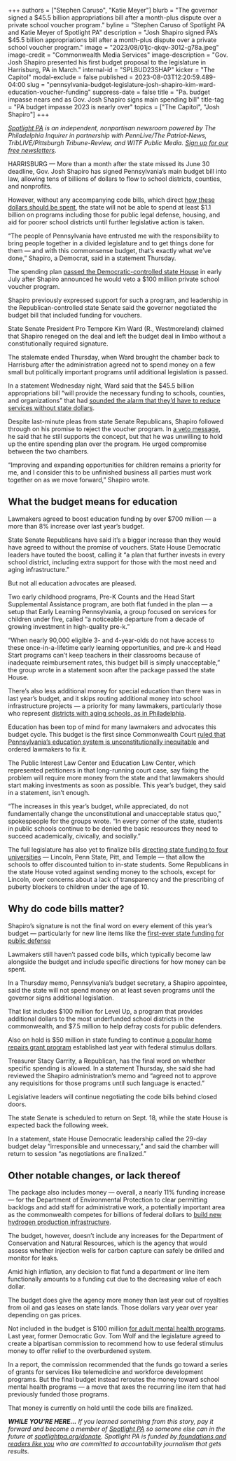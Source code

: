 +++
authors = ["Stephen Caruso", "Katie Meyer"]
blurb = "The governor signed a $45.5 billion appropriations bill after a month-plus dispute over a private school voucher program."
byline = "Stephen Caruso of Spotlight PA and Katie Meyer of Spotlight PA"
description = "Josh Shapiro signed PA’s $45.5 billion appropriations bill after a month-plus dispute over a private school voucher program."
image = "2023/08/01jc-qkqv-3012-g78a.jpeg"
image-credit = "Commonwealth Media Services"
image-description = "Gov. Josh Shapiro presented his first budget proposal to the legislature in Harrisburg, PA in March."
internal-id = "SPLBUD23SHAP"
kicker = "The Capitol"
modal-exclude = false
published = 2023-08-03T12:20:59.489-04:00
slug = "pennsylvania-budget-legislature-josh-shapiro-kim-ward-education-voucher-funding"
suppress-date = false
title = "Pa. budget impasse nears end as Gov. Josh Shapiro signs main spending bill"
title-tag = "PA budget impasse 2023 is nearly over"
topics = ["The Capitol", "Josh Shapiro"]
+++

<a href="https://www.spotlightpa.org/"><em>Spotlight PA</em></a><em> is an independent, nonpartisan newsroom powered by The Philadelphia Inquirer in partnership with PennLive/The Patriot-News, TribLIVE/Pittsburgh Tribune-Review, and WITF Public Media. </em><a href="https://www.spotlightpa.org/newsletters"><em>Sign up for our free newsletters</em></a><em>.</em>

HARRISBURG — More than a month after the state missed its June 30 deadline, Gov. Josh Shapiro has signed Pennsylvania’s main budget bill into law, allowing tens of billions of dollars to flow to school districts, counties, and nonprofits.

However, without any accompanying code bills, which direct <a href="https://www.spotlightpa.org/news/2023/07/pennsylvania-budget-governor-shapiro-education-conflict/">how these dollars should be spent</a>, the state will not be able to spend at least $1.1 billion on programs including those for public legal defense, housing, and aid for poorer school districts until further legislative action is taken.

“The people of Pennsylvania have entrusted me with the responsibility to bring people together in a divided legislature and to get things done for them — and with this commonsense budget, that’s exactly what we’ve done,” Shapiro, a Democrat, said in a statement Thursday.

<script src="https://www.spotlightpa.org/embed.js" async></script><div data-spl-embed-version="1" data-spl-src="https://www.spotlightpa.org/embeds/newsletter/"></div>

The spending plan <a href="https://www.spotlightpa.org/news/2023/07/pennsylvania-budget-pass-house-senate-shapiro-education/">passed the Democratic-controlled state House</a> in early July after Shapiro announced he would veto a $100 million private school voucher program.

Shapiro previously expressed support for such a program, and leadership in the Republican-controlled state Senate said the governor negotiated the budget bill that included funding for vouchers.

State Senate President Pro Tempore Kim Ward (R., Westmoreland) claimed that Shapiro reneged on the deal and left the budget deal in limbo without a constitutionally required signature.

The stalemate ended Thursday, when Ward brought the chamber back to Harrisburg after the administration agreed not to spend money on a few small but politically important programs until additional legislation is passed.

In a statement Wednesday night, Ward said that the $45.5 billion appropriations bill “will provide the necessary funding to schools, counties, and organizations” that had <a href="https://www.spotlightpa.org/news/2023/07/pennsylvania-legislature-shapiro-voucher-budget-impasse-consequences/">sounded the alarm that they’d have to reduce services without state dollars</a>.

Despite last-minute pleas from state Senate Republicans, Shapiro followed through on his promise to reject the voucher program. In <a href="https://www.governor.pa.gov/wp-content/uploads/2023/08/Governor-Shapiro-2023-Budget-Line-Item-Veto-Message.pdf">a veto message</a>, he said that he still supports the concept, but that he was unwilling to hold up the entire spending plan over the program. He urged compromise between the two chambers.

“Improving and expanding opportunities for children remains a priority for me, and I consider this to be unfinished business all parties must work together on as we move forward,” Shapiro wrote.

## What the budget means for education

Lawmakers agreed to boost education funding by over $700 million — a more than 8% increase over last year’s budget.

State Senate Republicans have said it’s a bigger increase than they would have agreed to without the promise of vouchers. State House Democratic leaders have touted the boost, calling it “a plan that further invests in every school district, including extra support for those with the most need and aging infrastructure.”

But not all education advocates are pleased.

Two early childhood programs, Pre-K Counts and the Head Start Supplemental Assistance program, are both flat funded in the plan — a setup that Early Learning Pennsylvania, a group focused on services for children under five, called “a noticeable departure from a decade of growing investment in high-quality pre-k.”

“When nearly 90,000 eligible 3- and 4-year-olds do not have access to these once-in-a-lifetime early learning opportunities, and pre-k and Head Start programs can’t keep teachers in their classrooms because of inadequate reimbursement rates, this budget bill is simply unacceptable,” the group wrote in a statement soon after the package passed the state House.

There’s also less additional money for special education than there was in last year’s budget, and it skips routing additional money into school infrastructure projects — a priority for many lawmakers, particularly those who represent <a href="https://www.inquirer.com/news/philadelphia-school-district-funding-asbestos-air-conditioning-20230623.html">districts with aging schools, as in Philadelphia</a>.<strong></strong>

Education has been top of mind for many lawmakers and advocates this budget cycle. This budget is the first since Commonwealth Court <a href="https://www.spotlightpa.org/news/2023/06/pa-budget-2023-school-funding-lawsuit-commonwealth-court/">ruled that Pennsylvania’s education system is unconstitutionally inequitable</a> and ordered lawmakers to fix it.

The Public Interest Law Center and Education Law Center, which represented petitioners in that long-running court case, say fixing the problem will require more money from the state and that lawmakers should start making investments as soon as possible. This year’s budget, they said in a statement, isn’t enough.

“The increases in this year’s budget, while appreciated, do not fundamentally change the unconstitutional and unacceptable status quo,” spokespeople for the groups wrote. “In every corner of the state, students in public schools continue to be denied the basic resources they need to succeed academically, civically, and socially.”

The full legislature has also yet to finalize bills <a href="https://www.spotlightpa.org/news/2023/07/pennsylvania-state-related-university-lincoln-psu-pitt-temple-deadlock/">directing state funding to four universities</a> — Lincoln, Penn State, Pitt, and Temple — that allow the schools to offer discounted tuition to in-state students. Some Republicans in the state House voted against sending money to the schools, except for Lincoln, over concerns about a lack of transparency and the prescribing of puberty blockers to children under the age of 10.

## Why do code bills matter?

Shapiro’s signature is not the final word on every element of this year’s budget — particularly for new line items like the <a href="https://www.spotlightpa.org/news/2023/04/pa-public-defense-gov-shapiro/">first-ever state funding for public defense</a>

Lawmakers still haven’t passed code bills, which typically become law alongside the budget and include specific directions for how money can be spent.

In a Thursday memo, Pennsylvania’s budget secretary, a Shapiro appointee, said the state will not spend money on at least seven programs until the governor signs additional legislation.

That list includes $100 million for Level Up, a program that provides additional dollars to the most underfunded school districts in the commonwealth, and $7.5 million to help defray costs for public defenders.

Also on hold is $50 million in state funding to continue <a href="https://www.spotlightpa.org/news/2023/06/pa-whole-home-repairs-program-rural-counties-applications/">a popular home repairs grant program</a> established last year with federal stimulus dollars.

Treasurer Stacy Garrity, a Republican, has the final word on whether specific spending is allowed. In a statement Thursday, she said she had reviewed the Shapiro administration’s memo and “agreed not to approve any requisitions for those programs until such language is enacted.”

Legislative leaders will continue negotiating the code bills behind closed doors.

The state Senate is scheduled to return on Sept. 18, while the state House is expected back the following week.

In a statement, state House Democratic leadership called the 29-day budget delay “irresponsible and unnecessary,” and said the chamber will return to session “as negotiations are finalized.”

## Other notable changes, or lack thereof

The package also includes money — overall, a nearly 11% funding increase — for the Department of Environmental Protection to clear permitting backlogs and add staff for administrative work, a potentially important area as the commonwealth competes for billions of federal dollars to <a href="https://www.spotlightpa.org/news/2023/07/pennsylvania-hydrogen-hubs-climate-change-legislature-tax-credit-explainer/">build new hydrogen production infrastructure</a>.

The budget, however, doesn’t include any increases for the Department of Conservation and Natural Resources, which is the agency that would assess whether injection wells for carbon capture can safely be drilled and monitor for leaks.

Amid high inflation, any decision to flat fund a department or line item functionally amounts to a funding cut due to the decreasing value of each dollar.

The budget does give the agency more money than last year out of royalties from oil and gas leases on state lands. Those dollars vary year over year depending on gas prices.

<script src="https://www.spotlightpa.org/embed.js" async></script><div data-spl-embed-version="1" data-spl-src="https://www.spotlightpa.org/embeds/donate/"></div>

Not included in the budget is $100 million <a href="https://www.spotlightpa.org/news/2023/07/pennsylvania-legislature-budget-mental-health-funding-school-services/">for adult mental health programs</a>. Last year, former Democratic Gov. Tom Wolf and the legislature agreed to create a bipartisan commission to recommend how to use federal stimulus money to offer relief to the overburdened system.

In a report, the commission recommended that the funds go toward a series of grants for services like telemedicine and workforce development programs. But the final budget instead reroutes the money toward school mental health programs — a move that axes the recurring line item that had previously funded those programs.

That money is currently on hold until the code bills are finalized.

<strong><em>WHILE YOU’RE HERE…</em></strong><em> If you learned something from this story, pay it forward and become a member of </em><a href="https://www.spotlightpa.org/"><em>Spotlight PA</em></a><em> so someone else can in the future at </em><a href="https://www.spotlightpa.org/donate/"><em>spotlightpa.org/donate</em></a><em>. Spotlight PA is funded by</em><a href="https://www.spotlightpa.org/support"><em> foundations and readers like you</em></a><em> who are committed to accountability journalism that gets results.</em>

